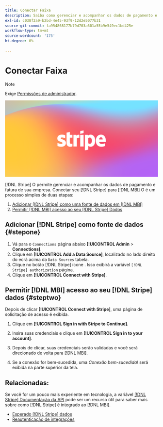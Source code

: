 ```yaml
---
title: Conectar Faixa
description: Saiba como gerenciar e acompanhar os dados de pagamento e fatura de sua empresa.
exl-id: c038f2a9-b2bd-4e45-93f9-12d2e5077b31
source-git-commit: fa954868177b79d703a601a55b9e549ec1bd425e
workflow-type: tm+mt
source-wordcount: '175'
ht-degree: 0%

---
```


# Conectar Faixa

>[!NOTE]
>
>Exige [Permissões de administrador](../../../administrator/user-management/user-management.md).

![](../../../assets/stripe-logo.png)

[!DNL Stripe] O permite gerenciar e acompanhar os dados de pagamento e fatura de sua empresa. Conectar seu [!DNL Stripe] para [!DNL MBI] O é um processo simples de duas etapas:

1. [Adicionar [!DNL Stripe] como uma fonte de dados em [!DNL MBI]](#stepone)
1. [Permitir [!DNL MBI] acesso ao seu [!DNL Stripe] Dados](#steptwo)

## Adicionar [!DNL Stripe] como fonte de dados {#stepone}

1. Vá para o `Connections` página abaixo **[!UICONTROL Admin** > **Connections]**.
1. Clique em **[!UICONTROL Add a Data Source]**, localizado no lado direito do ecrã acima da `Data Sources` tabela.
1. Clique no botão [!DNL Stripe] ícone . Isso exibirá a variável `[!DNL Stripe] authorization` página.
1. Clique em **[!UICONTROL Connect with Stripe]**.

## Permitir [!DNL MBI] acesso ao seu [!DNL Stripe] dados {#steptwo}

Depois de clicar **[!UICONTROL Connect with Stripe]**, uma página de solicitação de acesso é exibida.

1. Clique em **[!UICONTROL Sign in with Stripe to Continue]**.

1. Insira suas credenciais e clique em **[!UICONTROL Sign in to your account]**.

1. Depois de clicar, suas credenciais serão validadas e você será direcionado de volta para [!DNL MBI].

1. Se a conexão for bem-sucedida, uma *Conexão bem-sucedida!* será exibida na parte superior da tela.

## Relacionadas:

Se você for um pouco mais experiente em tecnologia, a variável [[!DNL Stripe] Documentação da API](https://stripe.com/docs/api) pode ser um recurso útil para saber mais sobre como [!DNL Stripe] é integrado ao [!DNL MBI].

* [Esperado [!DNL Stripe] dados](../integrations/stripe-data.md)
* [Reautenticação de integrações](https://experienceleague.adobe.com/docs/commerce-knowledge-base/kb/how-to/mbi-reauthenticating-integrations.html?lang=en)
